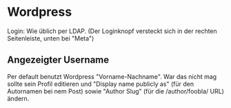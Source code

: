 # Wordpress

Login: Wie üblich per LDAP. (Der Loginknopf versteckt sich in der rechten Seitenleiste, unten bei "Meta")

## Angezeigter Username

Per default benutzt Wordpress "Vorname-Nachname". War das nicht mag sollte sein Profil editieren und "Display name publicly as" (für den Autornamen bei nem Post) sowie "Author Slug" (für die /author/foobla/ URL) ändern.

